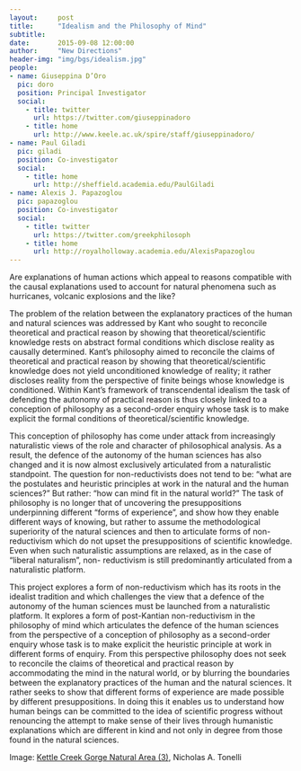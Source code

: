 ```yaml
---
layout:     post
title:      "Idealism and the Philosophy of Mind"
subtitle:   
date:       2015-09-08 12:00:00
author:     "New Directions"
header-img: "img/bgs/idealism.jpg"
people:
- name: Giuseppina D’Oro
  pic: doro
  position: Principal Investigator
  social:
    - title: twitter
      url: https://twitter.com/giuseppinadoro
    - title: home
      url: http://www.keele.ac.uk/spire/staff/giuseppinadoro/
- name: Paul Giladi
  pic: giladi
  position: Co-investigator
  social:
    - title: home
      url: http://sheffield.academia.edu/PaulGiladi
- name: Alexis J. Papazoglou
  pic: papazoglou
  position: Co-investigator
  social:
    - title: twitter
      url: https://twitter.com/greekphilosoph
    - title: home
      url: http://royalholloway.academia.edu/AlexisPapazoglou
---
```


Are explanations of human actions which appeal to reasons compatible with the causal explanations used to account for natural phenomena such as hurricanes, volcanic explosions and the like?

The problem of the relation between the explanatory practices of the human and natural sciences was addressed by Kant who sought to reconcile theoretical and practical reason by showing that theoretical/scientific knowledge rests on abstract formal conditions which disclose reality as causally determined. Kant’s philosophy aimed to reconcile the claims of theoretical and practical reason by showing that theoretical/scientific knowledge does not yield unconditioned knowledge of reality; it rather discloses reality from the perspective of finite beings whose knowledge is conditioned. Within Kant’s framework of transcendental idealism the task of defending the autonomy of practical reason is thus closely linked to a conception of philosophy as a second-order enquiry whose task is to make explicit the formal conditions of theoretical/scientific knowledge.

This conception of philosophy has come under attack from increasingly naturalistic views of the role and character of philosophical analysis. As a result, the defence of the autonomy of the human sciences has also changed and it is now almost exclusively articulated from a naturalistic standpoint. The question for non-reductivists does not tend to be: “what are the postulates and heuristic principles at work in the natural and the human sciences?” But rather: “how can mind fit in the natural world?” The task of philosophy is no longer that of uncovering the presuppositions underpinning different “forms of experience”, and show how they enable different ways of knowing, but rather to assume the methodological superiority of the natural sciences and then to articulate forms of non-reductivism which do not upset the presuppositions of scientific knowledge. Even when such naturalistic assumptions are relaxed, as in the case of “liberal naturalism”, non- reductivism is still predominantly articulated from a naturalistic platform.

This project explores a form of non-reductivism which has its roots in the idealist tradition and which challenges the view that a defence of the autonomy of the human sciences must be launched from a naturalistic platform. It explores a form of post-Kantian non-reductivism in the philosophy of mind which articulates the defence of the human sciences from the perspective of a conception of philosophy as a second-order enquiry whose task is to make explicit the heuristic principle at work in different forms of enquiry. From this perspective philosophy does not seek to reconcile the claims of theoretical and practical reason by accommodating the mind in the natural world, or by blurring the boundaries between the explanatory practices of the human and the natural sciences. It rather seeks to show that different forms of experience are made possible by different presuppositions. In doing this it enables us to understand how human beings can be committed to the idea of scientific progress without renouncing the attempt to make sense of their lives through humanistic explanations which are different in kind and not only in degree from those found in the natural sciences.

<span class="caption text-muted">Image: 
<a href="https://www.flickr.com/photos/nicholas_t/9235077786/in/photolist-f55bT5-7bePA8-8GUak-8StEPs-94hgHS-5VjpkR-v3NYFk-r3pXUV-rmB7jz-rmDeyG-r5hbkT-rjrv3C-r5hbgV-qpXegH-rmJkmB-r5a11N-dXjJbM-dXqoMs-dXqoHy-aCuvRw-iLja7-71rBK3-7BxD5W-iZah1K-aV4oMp-8fgAb1-nHmFd1-cPp7Eb-b2J5Hn-bmKaxX-8BNSFc-9vLpwh-8NhuDa-65eh6W-8AN3SK-q4VUrb-4aFPxi-4a5Rxo-v331pS-oqSHZv-8DN1aM-f4v5fo-6EcLiL-78MnHU-oQTx-a8bHg2-95Jn1A-bpWgeZ-4kUmYF-6L4cQ" target="_blank">Kettle Creek Gorge Natural Area (3)</a>, Nicholas A. Tonelli</span>